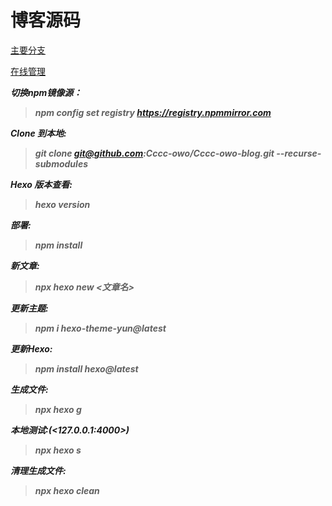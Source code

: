 # 博客源码

[主要分支](https://github.com/Cccc-owo/Cccc-owo-blog/)

[在线管理](https://cccc-qexo.vercel.app/)

***切换npm镜像源：***

>***npm config set registry https://registry.npmmirror.com***

***Clone 到本地:***

>***git clone git@github.com:Cccc-owo/Cccc-owo-blog.git --recurse-submodules***

***Hexo 版本查看:***

> ***hexo version***

***部署:***

> ***npm install***

***新文章:***

> ***npx hexo new <文章名>***

***更新主题:***

> ***npm i hexo-theme-yun@latest***

***更新Hexo:***

> ***npm install hexo@latest***

***生成文件:***

> ***npx hexo g***

***本地测试:(<127.0.0.1:4000>)***

> ***npx hexo s***

***清理生成文件:***

> ***npx hexo clean***
